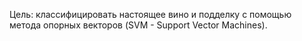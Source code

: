 Цель: классифицировать настоящее вино и подделку с помощью метода опорных векторов (SVM - Support Vector Machines).
